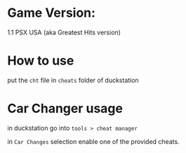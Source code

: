 # Game Version:

1.1 PSX USA (aka Greatest Hits version)

# How to use

put the `cht` file in `cheats` folder of duckstation


# Car Changer usage

in duckstation go into `tools > cheat manager`

in `Car Changes` selection enable one of the provided cheats.
